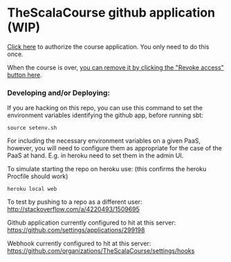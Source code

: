 # TheScalaCourse github application (WIP)

[Click here](https://github.com/login/oauth/authorize?scope=user:email&client_id=9eb853c68e2e3a7e7cd2) to authorize the course application. You only need to do this once.

When the course is over, [you can remove it by clicking the "Revoke access" button here](https://github.com/settings/connections/applications/9eb853c68e2e3a7e7cd2).

### Developing and/or Deploying:

If you are hacking on this repo, you can use this command to set the environment variables identifying the github app, before running sbt:
```
source setenv.sh
```

For including the necessary environment variables on a given PaaS, however, you will need to configure them as appropriate for the case of the PaaS at hand. E.g. in heroku need to set them in the admin UI.

To simulate starting the repo on heroku use: (this confirms the heroku Procfile should work)  
```
heroku local web
```

To test by pushing to a repo as a different user:  
http://stackoverflow.com/a/4220493/1509695

Github application currently configured to hit at this server:   
https://github.com/settings/applications/299198

Webhook currently configured to hit at this server:  
https://github.com/organizations/TheScalaCourse/settings/hooks